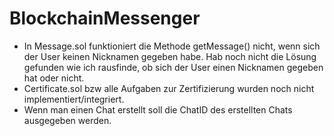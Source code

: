 # BlockchainMessenger
- In Message.sol funktioniert die Methode getMessage() nicht, wenn sich der User keinen Nicknamen gegeben habe. Hab noch nicht die Lösung gefunden wie ich rausfinde, ob sich der User einen Nicknamen gegeben hat oder nicht.
- Certificate.sol bzw alle Aufgaben zur Zertifizierung wurden noch nicht implementiert/integriert.
- Wenn man einen Chat erstellt soll die ChatID des erstellten Chats ausgegeben werden.
